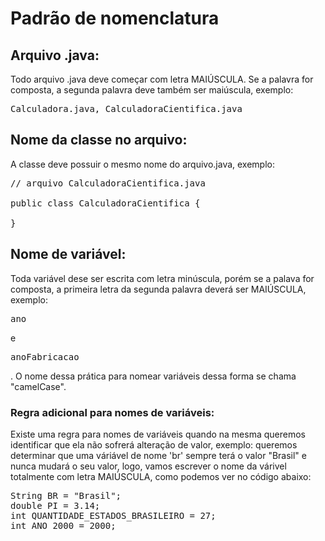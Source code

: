 # Padrão de nomenclatura


## Arquivo .java: 
Todo arquivo .java deve começar com letra MAIÚSCULA. Se a palavra for composta, a segunda palavra deve também ser maiúscula, exemplo:

<pre>Calculadora.java, CalculadoraCientifica.java </pre>


## Nome da classe no arquivo: 
A classe deve possuir o mesmo nome do arquivo.java, exemplo:

<pre>
// arquivo CalculadoraCientifica.java
  
public class CalculadoraCientifica {

}
</pre>

## Nome de variável: 
Toda variável dese ser escrita com letra minúscula, porém se a palava for composta, a primeira letra da segunda palavra deverá ser MAIÚSCULA, exemplo: <pre>ano</pre> e <pre>anoFabricacao</pre>. O nome dessa prática para nomear variáveis dessa forma se chama "camelCase".


### Regra adicional para nomes de variáveis:
Existe uma regra para nomes de variáveis quando na mesma queremos identificar que ela não sofrerá alteração de valor, exemplo: queremos determinar que uma váriável de nome 'br' sempre terá o valor "Brasil" e nunca mudará o seu valor, logo, vamos escrever o nome da várivel totalmente com letra MAIÚSCULA, como podemos ver no código abaixo:

<pre>
String BR = "Brasil";
double PI = 3.14;
int QUANTIDADE_ESTADOS_BRASILEIRO = 27;
int ANO_2000 = 2000;
</pre>



